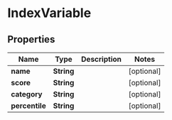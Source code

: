 
# IndexVariable

## Properties
Name | Type | Description | Notes
------------ | ------------- | ------------- | -------------
**name** | **String** |  |  [optional]
**score** | **String** |  |  [optional]
**category** | **String** |  |  [optional]
**percentile** | **String** |  |  [optional]



